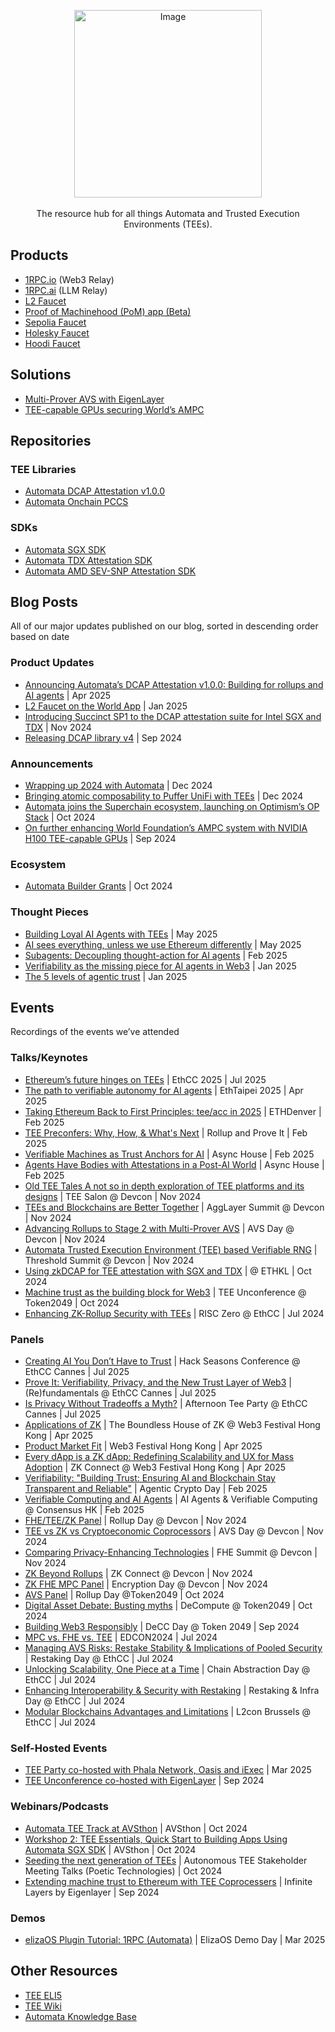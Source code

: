 <p align="center">
  <img src="https://github.com/user-attachments/assets/7d8e8213-66af-4cb3-a690-05e8e87a3337" alt="Image" width="300" />
  <br><br>
  The resource hub for all things Automata and Trusted Execution Environments (TEEs).
</p>

## Products

- [1RPC.io](https://www.1rpc.io/) (Web3 Relay)
- [1RPC.ai](http://1RPC.ai) (LLM Relay)
- [L2 Faucet](https://www.l2faucet.com/)
- [Proof of Machinehood (PoM) app (Beta)](https://pom.ata.network/)
- [Sepolia Faucet](https://www.sepoliafaucet.io/)
- [Holesky Faucet](https://www.holeskyfaucet.io/)
- [Hoodi Faucet](https://www.hoodifaucet.io/)

## Solutions

- [Multi-Prover AVS with EigenLayer](https://app.eigenlayer.xyz/avs/0xe5445838c475a2980e6a88054ff1514230b83aeb)
- [TEE-capable GPUs securing World’s AMPC](https://world.org/blog/engineering/introducing-ampc-another-leap-privacy-performance-world-id)

## Repositories

### TEE Libraries

- [Automata DCAP Attestation v1.0.0](https://github.com/automata-network/automata-dcap-attestation)
- [Automata Onchain PCCS](https://github.com/automata-network/automata-on-chain-pccs)

### SDKs

- [Automata SGX SDK](https://github.com/automata-network/automata-sgx-sdk)
- [Automata TDX Attestation SDK](https://github.com/automata-network/tdx-attestation-sdk)
- [Automata AMD SEV-SNP Attestation SDK](https://github.com/automata-network/amd-sev-snp-attestation-sdk)

## Blog Posts

All of our major updates published on our blog, sorted in descending order based on date

### Product Updates

- [Announcing Automata’s DCAP Attestation v1.0.0: Building for rollups and AI agents](https://blog.ata.network/automatas-dcap-attestation-v1-0-0-building-for-rollups-and-ai-agents-2508221be0b8) | Apr 2025
- [L2 Faucet on the World App](https://blog.ata.network/testnet-tokens-for-verified-humans-with-l2-faucet-on-the-world-app-a8ca57d82f95) | Jan 2025
- [Introducing Succinct SP1 to the DCAP attestation suite for Intel SGX and TDX](https://blog.ata.network/towards-a-common-tee-stack-71a7812a4bf9) | Nov 2024
- [Releasing DCAP library v4](https://blog.ata.network/releasing-dcap-library-v4-a-unified-interface-to-verify-tees-on-chain-2f27538babb4) | Sep 2024

### Announcements

- [Wrapping up 2024 with Automata](https://blog.ata.network/wrapping-up-2024-with-automata-2b909d7cdd7a) | Dec 2024
- [Bringing atomic composability to Puffer UniFi with TEEs](https://blog.ata.network/bringing-atomic-composability-to-puffer-unifi-with-tees-12cc7620f59e) | Dec 2024
- [Automata joins the Superchain ecosystem, launching on Optimism’s OP Stack](https://blog.ata.network/automata-joins-the-superchain-ecosystem-launching-on-optimisms-op-stack-da25840cc658) | Oct 2024
- [On further enhancing World Foundation’s AMPC system with NVIDIA H100 TEE-capable GPUs](https://blog.ata.network/on-further-enhancing-worldcoin-foundations-smpc-system-with-nvidia-h100-tee-capable-gpus-ee986400ddeb) | Sep 2024

### Ecosystem

- [Automata Builder Grants](https://blog.ata.network/automata-builder-grants-accelerating-tee-innovation-338528ca594a) | Oct 2024

### Thought Pieces

- [Building Loyal AI Agents with TEEs](https://x.com/1rpc_/status/1925950913505546311) | May 2025
- [AI sees everything, unless we use Ethereum differently](https://x.com/1rpc_/status/1920490451054047523) | May 2025
- [Subagents: Decoupling thought-action for AI agents](https://x.com/AutomataNetwork/status/1887176272608174392) | Feb 2025
- [Verifiability as the missing piece for AI agents in Web3](https://blog.ata.network/verifiability-as-the-missing-piece-for-ai-agents-in-web3-504839dca893) | Jan 2025
- [The 5 levels of agentic trust](https://x.com/AutomataNetwork/status/1882070776297525402) | Jan 2025

## Events

Recordings of the events we’ve attended

### Talks/Keynotes

- [Ethereum’s future hinges on TEEs](https://www.youtube.com/watch?v=5f58L1iPquI) | EthCC 2025 | Jul 2025
- [The path to verifiable autonomy for AI agents](https://www.youtube.com/watch?v=fP5Rd_nb3uQ) | EthTaipei 2025 | Apr 2025
- [Taking Ethereum Back to First Principles: tee/acc in 2025](https://www.youtube.com/watch?v=flABgpT6Bsw) | ETHDenver | Feb 2025
- [TEE Preconfers: Why, How, & What's Next](https://www.youtube.com/watch?v=qwhMD_wAwJc) | Rollup and Prove It | Feb 2025
- [Verifiable Machines as Trust Anchors for AI](https://www.youtube.com/watch?v=kNvCWH1Bx6I) | Async House | Feb 2025
- [Agents Have Bodies with Attestations in a Post-AI World](https://www.youtube.com/watch?v=lBD3z57dUOk) | Async House | Feb 2025
- [Old TEE Tales A not so in depth exploration of TEE platforms and its designs](https://www.youtube.com/watch?v=-uTmlsBg3oY&list=PLRHMe0bxkuekLrwd7LQZJHWrx2r6k3mGX&index=16) | TEE Salon @ Devcon | Nov 2024
- [TEEs and Blockchains are Better Together](https://www.youtube.com/watch?v=p0jHW5zSE3s) | AggLayer Summit @ Devcon | Nov 2024
- [Advancing Rollups to Stage 2 with Multi-Prover AVS](https://youtu.be/j2flKQr6UI8?si=i2FLHYQBVO-wCLD0&t=2484) | AVS Day @ Devcon | Nov 2024
- [Automata Trusted Execution Environment (TEE) based Verifiable RNG](https://www.youtube.com/watch?v=jKnO27ILD8c&list=PLsg1px0GrGghiIRoLiPKufzwTsDQvOMUF&index=2) | Threshold Summit @ Devcon | Nov 2024
- [Using zkDCAP for TEE attestation with SGX and TDX](https://www.youtube.com/watch?v=EsQ3m6map_M) | @ ETHKL | Oct 2024
- [Machine trust as the building block for Web3](https://www.youtube.com/watch?v=xLUeZWeNCIo)  | TEE Unconference @ Token2049 | Oct 2024
- [Enhancing ZK-Rollup Security with TEEs](https://www.youtube.com/watch?v=O1S5DdcuuYQ) | RISC Zero @ EthCC | Jul 2024

### Panels

- [Creating AI You Don’t Have to Trust](https://www.youtube.com/watch?v=StJ1jEuFiAk) | Hack Seasons Conference @ EthCC Cannes | Jul 2025
- [Prove It: Verifiability, Privacy, and the New Trust Layer of Web3](https://www.youtube.com/watch?v=A3b_VlirlSE) | (Re)fundamentals @ EthCC Cannes | Jul 2025
- [Is Privacy Without Tradeoffs a Myth?](https://www.youtube.com/live/oQWGn0vjddc?si=1TfrVDIq1Uerfdb7&t=2518) | Afternoon Tee Party @ EthCC Cannes | Jul 2025
- [Applications of ZK](https://www.youtube.com/watch?v=mhBDy20XILc&list=PLKquVQ64ui2Sa7ptDgUwfvg9GMt2r6kA3&index=7) | The Boundless House of ZK @ Web3 Festival Hong Kong | Apr 2025
- [Product Market Fit](https://www.youtube.com/watch?v=J5LWDFC6Mk4) | Web3 Festival Hong Kong | Apr 2025
- [Every dApp is a ZK dApp: Redefining Scalability and UX for Mass Adoption](https://www.youtube.com/watch?v=QRxnMdeQ8nM) | ZK Connect @ Web3 Festival Hong Kong | Apr 2025
- [Verifiability: "Building Trust: Ensuring AI and Blockchain Stay Transparent and Reliable"](https://www.youtube.com/watch?v=2Vdte3ytVJU) | Agentic Crypto Day | Feb 2025
- [Verifiable Computing and AI Agents](https://www.youtube.com/watch?v=q5-ksings98) | AI Agents & Verifiable Computing @ Consensus HK | Feb 2025
- [FHE/TEE/ZK Panel](https://www.youtube.com/watch?v=tHI7u2hK2d4) | Rollup Day @ Devcon | Nov 2024
- [TEE vs ZK vs Cryptoeconomic Coprocessors](https://youtu.be/oSM0KliU6vM?si=4i6fmxmAm3m4COFa&t=1505) | AVS Day @ Devcon | Nov 2024
- [Comparing Privacy-Enhancing Technologies](https://www.youtube.com/watch?v=n33NtDpIkU8&t=23s) | FHE Summit @ Devcon | Nov 2024
- [ZK Beyond Rollups](https://www.youtube.com/watch?v=qOUJfMG0C3E) | ZK Connect @ Devcon | Nov 2024
- [ZK FHE MPC Panel](https://www.youtube.com/watch?v=zf3o88tg-08) | Encryption Day @ Devcon | Nov 2024
- [AVS Panel](https://www.youtube.com/watch?v=6cgi03lvi-0&t=20s) | Rollup Day @Token2049 | Oct 2024
- [Digital Asset Debate: Busting myths](https://www.youtube.com/watch?v=TscnP6L-pfM&list=PLUVZ-xc5r7-y763hNMLwjTn4-VEg6mrV_&index=8) | DeCompute @ Token2049 | Oct 2024
- [Building Web3 Responsibly](https://www.youtube.com/watch?v=v5AqhNRIzkY) | DeCC Day @ Token 2049 | Sep 2024
- [MPC vs. FHE vs. TEE](https://www.youtube.com/watch?v=LBipsEYVhmc) | EDCON2024 | Jul 2024
- [Managing AVS Risks: Restake Stability & Implications of Pooled Security](https://www.youtube.com/watch?v=pm6kKEnDj_4) | Restaking Day @ EthCC | Jul 2024
- [Unlocking Scalability, One Piece at a Time](https://www.youtube.com/watch?v=MpD8WaCmj7s) | Chain Abstraction Day @ EthCC | Jul 2024
- [Enhancing Interoperability & Security with Restaking](https://www.youtube.com/watch?v=MpD8WaCmj7s) | Restaking & Infra Day @ EthCC | Jul 2024
- [Modular Blockchains Advantages and Limitations](https://www.youtube.com/watch?v=J6zsaJ2NQgc) | L2con Brussels @ EthCC | Jul 2024

### Self-Hosted Events

- [TEE Party co-hosted with Phala Network, Oasis and iExec](https://x.com/i/broadcasts/1MYGNwRBQoOJw) | Mar 2025
- [TEE Unconference co-hosted with EigenLayer](https://www.youtube.com/playlist?list=PLf5rohc5VTlODdO3tpq8lBg7p3ky-mvdK) | Sep 2024

### Webinars/Podcasts

- [Automata TEE Track at AVSthon](https://www.youtube.com/watch?v=H3Lhvid2LR0) | AVSthon | Oct 2024
- [Workshop 2: TEE Essentials, Quick Start to Building Apps Using Automata SGX SDK](https://www.youtube.com/watch?v=NBE1Iw_wHcs) | AVSthon | Oct 2024
- [Seeding the next generation of TEEs](https://www.youtube.com/watch?v=Do0uFBxJDiY) | Autonomous TEE Stakeholder Meeting Talks (Poetic Technologies) | Oct 2024
- [Extending machine trust to Ethereum with TEE Coprocessers](https://www.youtube.com/watch?v=A9DPrJZJQus) | Infinite Layers by Eigenlayer | Sep 2024

### Demos

- [elizaOS Plugin Tutorial: 1RPC (Automata)](https://www.youtube.com/watch?v=4eqAeRyAeXc) | ElizaOS Demo Day | Mar 2025

## Other Resources
- [TEE ELI5](https://eli5.ata.network/)
- [TEE Wiki](https://tee.fyi/)
- [Automata Knowledge Base](https://learn.ata.network/)
